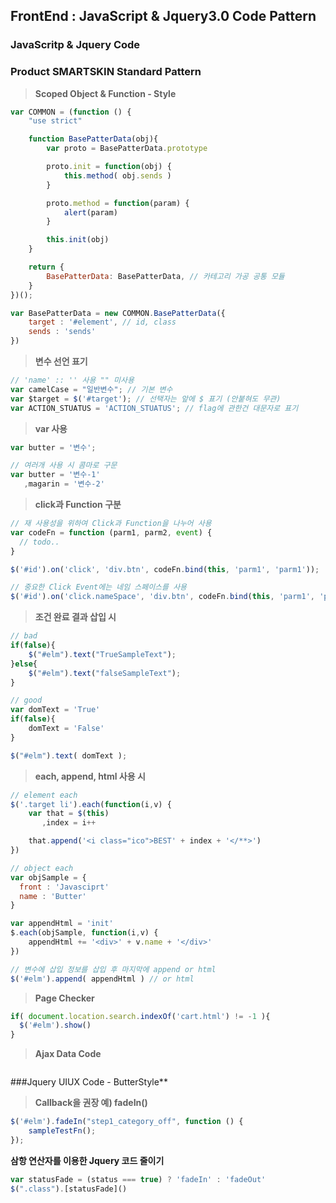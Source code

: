 ## FrontEnd : JavaScript & Jquery3.0 Code Pattern
### JavaScritp & Jquery Code
### Product SMARTSKIN Standard Pattern

> **Scoped Object & Function - Style**

```javascript
var COMMON = (function () {
    "use strict"

    function BasePatterData(obj){
        var proto = BasePatterData.prototype

        proto.init = function(obj) {
            this.method( obj.sends )
        }

        proto.method = function(param) {
            alert(param)
        }

        this.init(obj)
    }

    return {
        BasePatterData: BasePatterData, // 카테고리 가공 공통 모듈
    }
})();

var BasePatterData = new COMMON.BasePatterData({
    target : '#element', // id, class
    sends : 'sends'
})
```



> **변수 선언 표기**

```javascript
// 'name' :: '' 사용 "" 미사용
var camelCase = "일반변수"; // 기본 변수
var $target = $('#target'); // 선택자는 앞에 $ 표기 (안붙혀도 무관)
var ACTION_STUATUS = 'ACTION_STUATUS'; // flag에 관한건 대문자로 표기
```



> **var 사용**

```javascript
var butter = '변수';

// 여러개 사용 시 콤마로 구문
var butter = '변수-1'
   ,magarin = '변수-2'
```


> **click과 Function 구분**
```javascript
// 재 사용성을 위하여 Click과 Function을 나누어 사용
var codeFn = function (parm1, parm2, event) {
  // todo..
}

$('#id').on('click', 'div.btn', codeFn.bind(this, 'parm1', 'parm1'));

// 중요한 Click Event에는 네임 스페이스를 사용
$('#id').on('click.nameSpace', 'div.btn', codeFn.bind(this, 'parm1', 'parm1'));
```


> **조건 완료 결과 삽입 시**
```javascript
// bad
if(false){
    $("#elm").text("TrueSampleText");
}else{
    $("#elm").text("falseSampleText");
}

// good
var domText = 'True'
if(false){
    domText = 'False'
}

$("#elm").text( domText );
```


> **each, append, html 사용 시**
```javascript
// element each
$('.target li').each(function(i,v) {
    var that = $(this)
       ,index = i++

    that.append('<i class="ico">BEST' + index + '</**>')
})

// object each
var objSample = {
  front : 'Javasciprt'
  name : 'Butter'  
}

var appendHtml = 'init'
$.each(objSample, function(i,v) {
    appendHtml += '<div>' + v.name + '</div>'
})

// 변수에 삽입 정보를 삽입 후 마지막에 append or html
$('#elm').append( appendHtml ) // or html
```

> **Page Checker**
```javascript
if( document.location.search.indexOf('cart.html') != -1 ){
  $('#elm').show()
}
```





> **Ajax Data Code**
```javascript
```




###Jquery UIUX Code - ButterStyle**

> **Callback을 권장 예) fadeIn()**
```javascript
$('#elm').fadeIn("step1_category_off", function () {
    sampleTestFn();
});
```

**삼항 연산자를 이용한 Jquery 코드 줄이기**
```javascript
var statusFade = (status === true) ? 'fadeIn' : 'fadeOut'
$(".class").[statusFade]()
```
